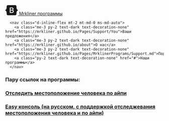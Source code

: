 <link href="https://cdn.jsdelivr.net/npm/bootstrap@5.0.2/dist/css/bootstrap.min.css" rel="stylesheet" integrity="sha384-EVSTQN3/azprG1Anm3QDgpJLIm9Nao0Yz1ztcQTwFspd3yD65VohhpuuCOmLASjC" crossorigin="anonymous">
<div class="d-flex flex-column flex-md-row align-items-center pb-3 mb-4 border-bottom">
      <a href="/" class="d-flex align-items-center text-dark text-decoration-none">
        <svg xmlns="http://www.w3.org/2000/svg" width="40" height="32" class="me-2" viewBox="0 0 118 94" role="img"><title>Bootstrap</title><path fill-rule="evenodd" clip-rule="evenodd" d="M24.509 0c-6.733 0-11.715 5.893-11.492 12.284.214 6.14-.064 14.092-2.066 20.577C8.943 39.365 5.547 43.485 0 44.014v5.972c5.547.529 8.943 4.649 10.951 11.153 2.002 6.485 2.28 14.437 2.066 20.577C12.794 88.106 17.776 94 24.51 94H93.5c6.733 0 11.714-5.893 11.491-12.284-.214-6.14.064-14.092 2.066-20.577 2.009-6.504 5.396-10.624 10.943-11.153v-5.972c-5.547-.529-8.934-4.649-10.943-11.153-2.002-6.484-2.28-14.437-2.066-20.577C105.214 5.894 100.233 0 93.5 0H24.508zM80 57.863C80 66.663 73.436 72 62.543 72H44a2 2 0 01-2-2V24a2 2 0 012-2h18.437c9.083 0 15.044 4.92 15.044 12.474 0 5.302-4.01 10.049-9.119 10.88v.277C75.317 46.394 80 51.21 80 57.863zM60.521 28.34H49.948v14.934h8.905c6.884 0 10.68-2.772 10.68-7.727 0-4.643-3.264-7.207-9.012-7.207zM49.948 49.2v16.458H60.91c7.167 0 10.964-2.876 10.964-8.281 0-5.406-3.903-8.178-11.425-8.178H49.948z" fill="currentColor"></path></svg>
        <span class="fs-4">Mrkliner программы</span>
      </a>

      <nav class="d-inline-flex mt-2 mt-md-0 ms-md-auto">
        <a class="me-3 py-2 text-dark text-decoration-none" href="https://mrkliner.github.io/Pages/Support/You">Ваши предложения</a>
        <a class="me-3 py-2 text-dark text-decoration-none" href="https://mrkliner.github.io/about">О нас</a>
        <a class="me-3 py-2 text-dark text-decoration-none" href="https://mrkliner.github.io/Pages/MrklinerPrograms/Support.md">Поддержка</a>
        <a class="py-2 text-dark text-decoration-none" href="#">Наши программы</a>
      </nav>
</div>
<div>
      <strong><h3 class="me-3 py-2">Пару ссылок на программы:</h3></strong>
      <strong><h3><a href="https://mrkliner.github.io/Pages/Programs/">Отследить местоположение человека по айпи</a></h3></strong>
      <strong><h3><a href="https://mrkliner.github.io/Pages/Programs/">Easy консоль (на русском, с поддержкой отследжевания местоположения человека и по айпи)</a></h3></strong>
      
</div>
